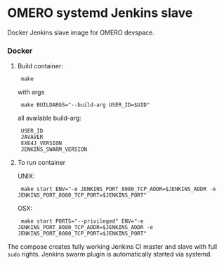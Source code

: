 OMERO systemd Jenkins slave
===========================

Docker Jenkins slave image for OMERO devspace.

###  Docker

1. Build container:

        make

    with args

        make BUILDARGS="--build-arg USER_ID=$UID"

    all available build-arg:

        USER_ID
        JAVAVER
        EXE4J_VERSION
        JENKINS_SWARM_VERSION

2. To run container

    UNIX:

        make start ENV="-e JENKINS_PORT_8080_TCP_ADDR=$JENKINS_ADDR -e JENKINS_PORT_8080_TCP_PORT=$JENKINS_PORT"

    OSX:

        make start PORTS="--privileged" ENV="-e JENKINS_PORT_8080_TCP_ADDR=$JENKINS_ADDR -e JENKINS_PORT_8080_TCP_PORT=$JENKINS_PORT"

The compose creates fully working Jenkins CI master and slave with full `sudo` rights. Jenkins swarm plugin is automatically started via systemd.
